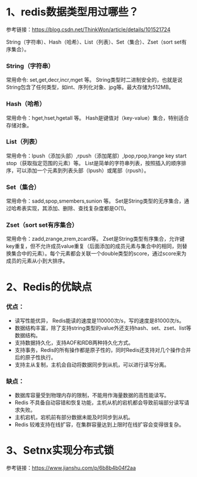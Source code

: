 # 1、redis数据类型用过哪些？
参考链接：https://blog.csdn.net/ThinkWon/article/details/101521724

String（字符串）、Hash（哈希）、List（列表）、Set（集合）、Zset（sort set有序集合）。

### String（字符串）
常用命令:  set,get,decr,incr,mget 等。
String类型时二进制安全的，也就是说String包含了任何类型，如int、序列化对象、jpg等。最大存储为512MB。

### Hash（哈希）
常用命令：hget,hset,hgetall 等。
Hash是键值对（key-value）集合，特别适合存储对象。

### List（列表）
常用命令：lpush（添加头部）,rpush（添加尾部）,lpop,rpop,lrange key start stop（获取指定范围的元素）等。
List是简单的字符串列表，按照插入的顺序排序，可以添加一个元素到列表头部（lpush）或尾部（rpush）。
### Set（集合）
常用命令：sadd,spop,smembers,sunion 等。
Set是String类型的无序集合，通过哈希表实现，其添加、删除、查找复杂度都是O(1)。
### Zset（sort set有序集合）
常用命令：zadd,zrange,zrem,zcard等。
Zset是String类型有序集合，允许键key重复，但不允许成员value重复（后面添加的成员元素与集合中的相同，则替换集合中的元素）。每个元素都会关联一个double类型的score，通过score来为成员的元素从小到大排序。

# 2、Redis的优缺点

### 优点：

- 读写性能优异， Redis能读的速度是110000次/s，写的速度是81000次/s。
- 数据结构丰富，除了支持string类型的value外还支持hash、set、zset、list等数据结构。
- 支持数据持久化，支持AOF和RDB两种持久化方式。
- 支持事务，Redis的所有操作都是原子性的，同时Redis还支持对几个操作合并后的原子性执行。
- 支持主从复制，主机会自动将数据同步到从机，可以进行读写分离。

### 缺点：

- 数据库容量受到物理内存的限制，不能用作海量数据的高性能读写。
- Redis 不具备自动容错和恢复功能，主机从机的宕机都会导致前端部分读写请求失败。
- 主机宕机，宕机前有部分数据未能及时同步到从机。
- Redis 较难支持在线扩容，在集群容量达到上限时在线扩容会变得很复杂。

# 3、Setnx实现分布式锁

参考链接：https://www.jianshu.com/p/6b8b4b04f2aa